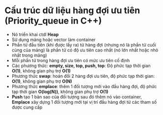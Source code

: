 # Cấu trúc dữ liệu hàng đợi ưu tiên (Priority_queue in C++)
- Nó triển khai ctdl **Heap**
- Sử dụng mảng hoặc vector làm container
- Phần tử đầu tiên (khi được lấy ra) từ hàng đợi (nhưng nó là phần tử cuối cùng của mảng) là phần tử có độ ưu tiên cao nhất (nó lớn nhất hoặc nhỏ nhất trong mảng)
- Mỗi phần tử trong hàng đợi ưu tiên có mức ưu tiên cố định
- Các phương thức: **empty, size, top, push, top**: Độ phức tạp thời gian **O(1)**, không gian phụ trợ **O(1)**
- Phương thức **swap**: hoán đổi 2 hàng đợi ưu tiên, độ phức tạp thời gian: **O(1)**, không gian phụ trợ **O(N)**
- Phương thức **emplace**: thêm 1 đối tượng mới vào đầu hàng đợi, độ phức tạp thời gian **O(log(N))**, không gian phụ trợ **O(1)**
- **Push** tạo 1 bản sao của đối tượng sau đó thêm nó vào container, **Emplace** xây dựng 1 đối tượng mới tại vị trí đầu hàng đợi từ các tham số được cung cấp
